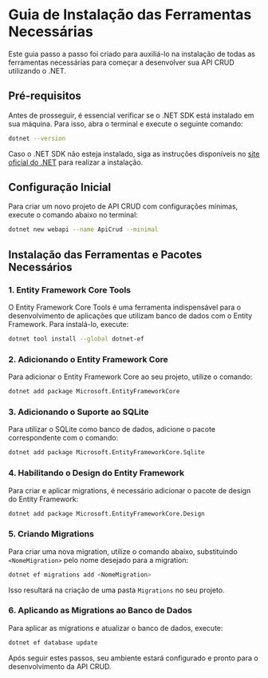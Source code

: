 # Guia de Instalação das Ferramentas Necessárias

Este guia passo a passo foi criado para auxiliá-lo na instalação de todas as ferramentas necessárias para começar a desenvolver sua API CRUD utilizando o .NET.

## Pré-requisitos

Antes de prosseguir, é essencial verificar se o .NET SDK está instalado em sua máquina. Para isso, abra o terminal e execute o seguinte comando:

```bash
dotnet --version
```

Caso o .NET SDK não esteja instalado, siga as instruções disponíveis no [site oficial do .NET](https://dotnet.microsoft.com/download) para realizar a instalação.

## Configuração Inicial

Para criar um novo projeto de API CRUD com configurações mínimas, execute o comando abaixo no terminal:

```bash
dotnet new webapi --name ApiCrud --minimal
```

## Instalação das Ferramentas e Pacotes Necessários

### 1. Entity Framework Core Tools

O Entity Framework Core Tools é uma ferramenta indispensável para o desenvolvimento de aplicações que utilizam banco de dados com o Entity Framework. Para instalá-lo, execute:

```bash
dotnet tool install --global dotnet-ef
```

### 2. Adicionando o Entity Framework Core

Para adicionar o Entity Framework Core ao seu projeto, utilize o comando:

```bash
dotnet add package Microsoft.EntityFrameworkCore
```

### 3. Adicionando o Suporte ao SQLite

Para utilizar o SQLite como banco de dados, adicione o pacote correspondente com o comando:

```bash
dotnet add package Microsoft.EntityFrameworkCore.Sqlite
```

### 4. Habilitando o Design do Entity Framework

Para criar e aplicar migrations, é necessário adicionar o pacote de design do Entity Framework:

```bash
dotnet add package Microsoft.EntityFrameworkCore.Design
```

### 5. Criando Migrations

Para criar uma nova migration, utilize o comando abaixo, substituindo `<NomeMigration>` pelo nome desejado para a migration:

```bash
dotnet ef migrations add <NomeMigration>
```

Isso resultará na criação de uma pasta `Migrations` no seu projeto.

### 6. Aplicando as Migrations ao Banco de Dados

Para aplicar as migrations e atualizar o banco de dados, execute:

```bash
dotnet ef database update
```

Após seguir estes passos, seu ambiente estará configurado e pronto para o desenvolvimento da API CRUD.
